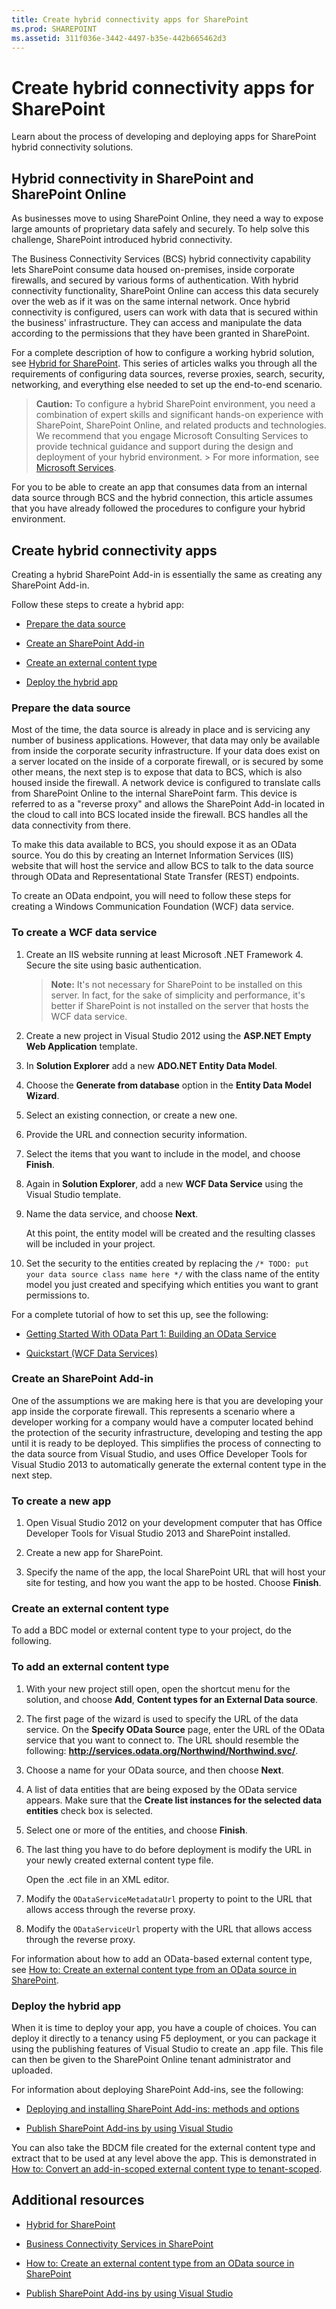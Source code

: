 ```yaml
---
title: Create hybrid connectivity apps for SharePoint
ms.prod: SHAREPOINT
ms.assetid: 311f036e-3442-4497-b35e-442b665462d3
---
```



# Create hybrid connectivity apps for SharePoint
Learn about the process of developing and deploying apps for SharePoint hybrid connectivity solutions.
## Hybrid connectivity in SharePoint and SharePoint Online
<a name="bk_hybridconnectivity"> </a>

As businesses move to using SharePoint Online, they need a way to expose large amounts of proprietary data safely and securely. To help solve this challenge, SharePoint introduced hybrid connectivity.
  
    
    
The Business Connectivity Services (BCS) hybrid connectivity capability lets SharePoint consume data housed on-premises, inside corporate firewalls, and secured by various forms of authentication. With hybrid connectivity functionality, SharePoint Online can access this data securely over the web as if it was on the same internal network. Once hybrid connectivity is configured, users can work with data that is secured within the business' infrastructure. They can access and manipulate the data according to the permissions that they have been granted in SharePoint.
  
    
    
For a complete description of how to configure a working hybrid solution, see  [Hybrid for SharePoint](http://technet.microsoft.com/en-us/library/jj838715.aspx). This series of articles walks you through all the requirements of configuring data sources, reverse proxies, search, security, networking, and everything else needed to set up the end-to-end scenario.
  
    
    

> **Caution:**
> To configure a hybrid SharePoint environment, you need a combination of expert skills and significant hands-on experience with SharePoint, SharePoint Online, and related products and technologies. We recommend that you engage Microsoft Consulting Services to provide technical guidance and support during the design and deployment of your hybrid environment. > For more information, see  [Microsoft Services](http://www.microsoft.com/en-us/microsoftservices/deploy.aspx). 
  
    
    

For you to be able to create an app that consumes data from an internal data source through BCS and the hybrid connection, this article assumes that you have already followed the procedures to configure your hybrid environment.
  
    
    

## Create hybrid connectivity apps
<a name="bkmk_CreatingHybridConnectivityApps"> </a>

Creating a hybrid SharePoint Add-in is essentially the same as creating any SharePoint Add-in.
  
    
    
Follow these steps to create a hybrid app:
  
    
    

-  [Prepare the data source](#bkmk_PrepareDataSource)
    
  
-  [Create an SharePoint Add-in](#bkmk_CreateAnApp)
    
  
-  [Create an external content type](#bkmk_CreateECT)
    
  
-  [Deploy the hybrid app](#bkmk_DeployHybridApp)
    
  

### Prepare the data source
<a name="bkmk_PrepareDataSource"> </a>

Most of the time, the data source is already in place and is servicing any number of business applications. However, that data may only be available from inside the corporate security infrastructure. If your data does exist on a server located on the inside of a corporate firewall, or is secured by some other means, the next step is to expose that data to BCS, which is also housed inside the firewall. A network device is configured to translate calls from SharePoint Online to the internal SharePoint farm. This device is referred to as a "reverse proxy" and allows the SharePoint Add-in located in the cloud to call into BCS located inside the firewall. BCS handles all the data connectivity from there.
  
    
    
To make this data available to BCS, you should expose it as an OData source. You do this by creating an Internet Information Services (IIS) website that will host the service and allow BCS to talk to the data source through OData and Representational State Transfer (REST) endpoints.
  
    
    
To create an OData endpoint, you will need to follow these steps for creating a Windows Communication Foundation (WCF) data service.
  
    
    

### To create a WCF data service


1. Create an IIS website running at least Microsoft .NET Framework 4. Secure the site using basic authentication.
    
    > **Note:**
      > It's not necessary for SharePoint to be installed on this server. In fact, for the sake of simplicity and performance, it's better if SharePoint is not installed on the server that hosts the WCF data service. 
2. Create a new project in Visual Studio 2012 using the **ASP.NET Empty Web Application** template.
    
  
3. In **Solution Explorer** add a new **ADO.NET Entity Data Model**.
    
  
4. Choose the **Generate from database** option in the **Entity Data Model Wizard**.
    
  
5. Select an existing connection, or create a new one.
    
  
6. Provide the URL and connection security information.
    
  
7. Select the items that you want to include in the model, and choose **Finish**.
    
  
8. Again in **Solution Explorer**, add a new **WCF Data Service** using the Visual Studio template.
    
  
9. Name the data service, and choose **Next**.
    
    At this point, the entity model will be created and the resulting classes will be included in your project.
    
  
10. Set the security to the entities created by replacing the  `/* TODO: put your data source class name here */` with the class name of the entity model you just created and specifying which entities you want to grant permissions to.
    
  
For a complete tutorial of how to set this up, see the following: 
  
    
    

-  [Getting Started With OData Part 1: Building an OData Service](http://msdn.microsoft.com/en-us/data/gg601462)
    
  
-  [Quickstart (WCF Data Services)](http://msdn.microsoft.com/en-us/library/cc668796.aspx)
    
  

### Create an SharePoint Add-in
<a name="bkmk_CreateAnApp"> </a>

One of the assumptions we are making here is that you are developing your app inside the corporate firewall. This represents a scenario where a developer working for a company would have a computer located behind the protection of the security infrastructure, developing and testing the app until it is ready to be deployed. This simplifies the process of connecting to the data source from Visual Studio, and uses Office Developer Tools for Visual Studio 2013 to automatically generate the external content type in the next step.
  
    
    

### To create a new app


1. Open Visual Studio 2012 on your development computer that has Office Developer Tools for Visual Studio 2013 and SharePoint installed.
    
  
2. Create a new app for SharePoint.
    
  
3. Specify the name of the app, the local SharePoint URL that will host your site for testing, and how you want the app to be hosted. Choose **Finish**.
    
  

### Create an external content type
<a name="bkmk_CreateECT"> </a>

To add a BDC model or external content type to your project, do the following.
  
    
    

### To add an external content type


1. With your new project still open, open the shortcut menu for the solution, and choose **Add**, **Content types for an External Data source**.
    
  
2. The first page of the wizard is used to specify the URL of the data service. On the **Specify OData Source** page, enter the URL of the OData service that you want to connect to. The URL should resemble the following: **http://services.odata.org/Northwind/Northwind.svc/**.
    
  
3. Choose a name for your OData source, and then choose **Next**.
    
  
4. A list of data entities that are being exposed by the OData service appears. Make sure that the **Create list instances for the selected data entities** check box is selected.
    
  
5. Select one or more of the entities, and choose **Finish**.
    
  
6. The last thing you have to do before deployment is modify the URL in your newly created external content type file.
    
    Open the .ect file in an XML editor.
    
  
7. Modify the  `ODataServiceMetadataUrl` property to point to the URL that allows access through the reverse proxy.
    
  
8. Modify the  `ODataServiceUrl` property with the URL that allows access through the reverse proxy.
    
  
For information about how to add an OData-based external content type, see  [How to: Create an external content type from an OData source in SharePoint](how-to-create-an-external-content-type-from-an-odata-source-in-sharepoint).
  
    
    

### Deploy the hybrid app
<a name="bkmk_DeployHybridApp"> </a>

When it is time to deploy your app, you have a couple of choices. You can deploy it directly to a tenancy using F5 deployment, or you can package it using the publishing features of Visual Studio to create an .app file. This file can then be given to the SharePoint Online tenant administrator and uploaded.
  
    
    
For information about deploying SharePoint Add-ins, see the following: 
  
    
    

-  [Deploying and installing SharePoint Add-ins: methods and options](http://msdn.microsoft.com/library/d15a74a7-3c10-485a-9885-7ef11aaa0d90%28Office.15%29.aspx)
    
  
-  [Publish SharePoint Add-ins by using Visual Studio](http://msdn.microsoft.com/library/8137d0fa-52e2-4771-8639-60af80f693bb%28Office.15%29.aspx)
    
  
You can also take the BDCM file created for the external content type and extract that to be used at any level above the app. This is demonstrated in  [How to: Convert an add-in-scoped external content type to tenant-scoped](how-to-convert-an-add-in-scoped-external-content-type-to-tenant-scoped).
  
    
    

## Additional resources
<a name="bk_addresources"> </a>


-  [Hybrid for SharePoint](http://technet.microsoft.com/en-us/library/jj838715.aspx)
    
  
-  [Business Connectivity Services in SharePoint](business-connectivity-services-in-sharepoint)
    
  
-  [How to: Create an external content type from an OData source in SharePoint](how-to-create-an-external-content-type-from-an-odata-source-in-sharepoint)
    
  
-  [Publish SharePoint Add-ins by using Visual Studio](http://msdn.microsoft.com/library/8137d0fa-52e2-4771-8639-60af80f693bb%28Office.15%29.aspx)
    
  

